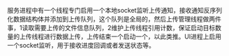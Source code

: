 
服务进程中有一个线程专门启用一个本地socket监听上传通知，接收通知反序列化数据结构体并添加到上传队列，这个队列是全局的，然后上传管理线程做两件事，1读取需要上传的文件信息队列，2维护上传线程引用计数，保证启动目标数量的上传线程进行数据上传，上传结束一个启动一个，以此类推。UI进程上启用一个socket监听，用于接收进度回调或者发送状态等。